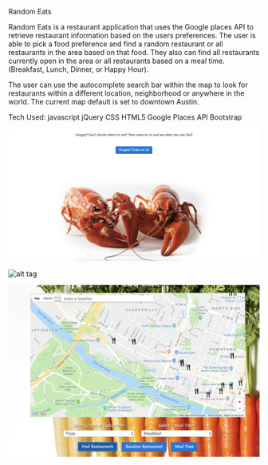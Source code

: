Random Eats

Random Eats is a restaurant application that uses the Google places API to retrieve restaurant information based on the users preferences. The user is able to pick a food preference and find a random restaurant or all restaurants in the area based on that food. They also can find all restaurants currently open in the area or all restaurants based on a meal time. (Breakfast, Lunch, Dinner, or Happy Hour).

The user can use the autocomplete search bar within the map to look for restaurants within a different location, neighborhood or anywhere in the world. The current map default is set to downtown Austin.

Tech Used:
javascript
jQuery
CSS
HTML5
Google Places API
Bootstrap


![alt tag](screenshots/homepage.png)

![alt tag](screenshots/map-page.png)

![alt tag](screenshots/restaurants.png)
